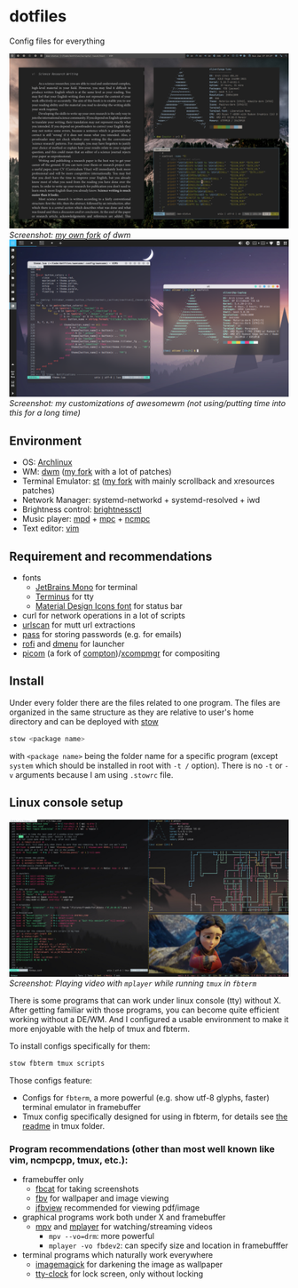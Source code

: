 # dotfiles
Config files for everything

![](https://github.com/OliverLew/oliverlew.github.io/blob/pictures/dwm.png?raw=true)
*Screenshot: [my own fork](https://github.com/OliverLew/dwm) of dwm*
![](https://github.com/OliverLew/oliverlew.github.io/blob/pictures/awesomewm.png?raw=true)
*Screenshot: my customizations of awesomewm (not using/putting time into this for a long time)*

## Environment

- OS: [Archlinux](http://www.archlinux.org/)
- WM: [dwm](https://dwm.suckless.org/) ([my fork](https://github.com/OliverLew/dwm) with a lot of patches)
- Terminal Emulator: [st](https://st.suckless.org/) ([my fork](https://github.com/OliverLew/st) with mainly scrollback and xresources patches)
- Network Manager: systemd-networkd + systemd-resolved + iwd
- Brightness control: [brightnessctl](https://github.com/Hummer12007/brightnessctl)
- Music player: [mpd](https://github.com/MusicPlayerDaemon/MPD/) + [mpc](https://github.com/MusicPlayerDaemon/mpc) + [ncmpc](https://github.com/MusicPlayerDaemon/ncmpc)
- Text editor: [vim](https://github.com/vim/vim)

## Requirement and recommendations

- fonts
  - [JetBrains Mono](https://github.com/JetBrains/JetBrainsMono) for terminal
  - [Terminus](https://github.com/powerline/fonts/tree/master/Terminus/PSF) for tty
  - [Material Design Icons font](https://github.com/templarian/MaterialDesign/) for status bar
- curl for network operations in a lot of scripts
- [urlscan](https://github.com/firecat53/urlscan) for mutt url extractions
- [pass](https://www.passwordstore.org/) for storing passwords (e.g. for emails)
- [rofi](https://github.com/davatorium/rofi) and [dmenu](https://tools.suckless.org/dmenu/) for launcher
- [picom](https://github.com/yshui/picom) (a fork of [compton](https://github.com/chjj/compton))/[xcompmgr](https://gitlab.freedesktop.org/xorg/app/xcompmgr) for compositing

## Install

Under every folder there are the files related to one program.
The files are organized in the same structure as they are relative to user's home directory
and can be deployed with [stow](https://www.gnu.org/software/stow/)

```sh
stow <package name>
```

with `<package name>` being the folder name for a specific program (except `system` which
should be installed in root with `-t /` option).
There is no `-t` or `-v` arguments because I am using `.stowrc` file.

## Linux console setup

![test](https://github.com/OliverLew/oliverlew.github.io/blob/pictures/fbterm.png?raw=true)
*Screenshot: Playing video with `mplayer` while running `tmux` in `fbterm`*

There is some programs that can work under linux console (tty) without X. After getting
familiar with those programs, you can become quite efficient working without a DE/WM.
And I configured a usable environment to make it more enjoyable with the help of tmux and
fbterm.

To install configs specifically for them:

```sh
stow fbterm tmux scripts
```

Those configs feature:

- Configs for `fbterm`, a more powerful (e.g. show utf-8 glyphs, faster) terminal emulator in framebuffer
- Tmux config specifically designed for using in fbterm, for details see [the readme](tmux/) in tmux folder.

### Program recommendations (other than most well known like vim, ncmpcpp, tmux, etc.):
- framebuffer only
  - [fbcat](https://github.com/jwilk/fbcat) for taking screenshots
  - [fbv](https://github.com/godspeed1989/fbv) for wallpaper and image viewing
  - [jfbview](https://github.com/jichu4n/jfbview) recommended for viewing pdf/image
- graphical programs work both under X and framebuffer
  - [mpv](https://github.com/haikarainen/light) and [mplayer](mplayerhq.hu) for watching/streaming videos
    - `mpv --vo=drm`: more powerful
    - `mplayer -vo fbdev2`: can specify size and location in framebufffer
- terminal programs which naturally work everywhere
  - [imagemagick](https://www.imagemagick.org/) for darkening the image as wallpaper
  - [tty-clock](https://github.com/xorg62/tty-clock) for lock screen, only without locking
